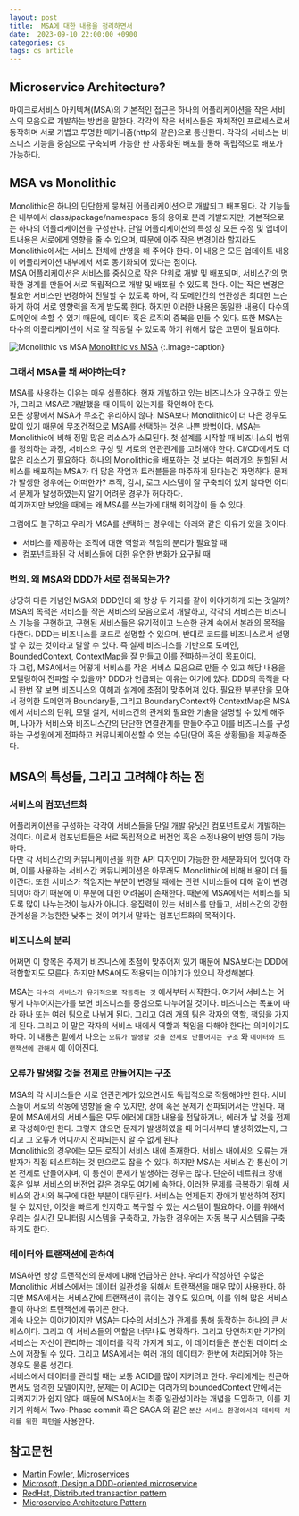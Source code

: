 ```yaml
---
layout: post
title:  MSA에 대한 내용을 정리하면서
date:  2023-09-10 22:00:00 +0900
categories: cs
tags: cs article
---
```


## Microservice Architecture?

마이크로서비스 아키텍쳐(MSA)의 기본적인 접근은 하나의 어플리케이션을 작은 서비스의 모음으로 개발하는 방법을 말한다. 각각의 작은 서비스들은 자체적인 프로세스로서 동작하며 서로 가볍고 투명한 매커니즘(http와 같은)으로 통신한다. 각각의 서비스는 비즈니스 기능을 중심으로 구축되며 가능한 한 자동화된 배포를 통해 독립적으로 배포가 가능하다.  

## MSA vs Monolithic

Monolithic은 하나의 단단한게 뭉쳐진 어플리케이션으로 개발되고 배포된다. 각 기능들은 내부에서 class/package/namespace 등의 용어로 분리 개발되지만, 기본적으로는 하나의 어플리케이션을 구성한다. 단일 어플리케이션의 특성 상 모든 수정 및 업데이트내용은 서로에게 영향을 줄 수 있으며, 때문에 아주 작은 변경이라 할지라도 Monolithic에서는 서비스 전체에 반영을 해 주어야 한다. 이 내용은 모든 업데이트 내용이 어플리케이션 내부에서 서로 동기화되어 있다는 점이다.  
MSA 어플리케이션은 서비스를 중심으로 작은 단위로 개발 및 배포되며, 서비스간의 명확한 경계를 만들어 서로 독립적으로 개발 및 배포될 수 있도록 한다. 이는 작은 변경은 필요한 서비스만 변경하여 전달할 수 있도록 하며, 각 도메인간의 연관성은 최대한 느슨하게 하여 서로 영향력을 적게 받도록 한다. 하지만 이러한 내용은 동일한 내용이 다수의 도메인에 속할 수 있기 때문에, 데이터 혹은 로직의 중복을 만들 수 있다. 또한 MSA는 다수의 어플리케이션이 서로 잘 작동될 수 있도록 하기 위해서 많은 고민이 필요하다.

![Monolithic vs MSA](https://martinfowler.com/articles/microservices/images/sketch.png#center)
[Monolithic vs MSA](https://martinfowler.com/articles/microservices)
{:.image-caption}

### 그래서 MSA를 왜 써야하는데?

MSA를 사용하는 이유는 매우 심플하다. 현재 개발하고 있는 비즈니스가 요구하고 있는가, 그리고 MSA로 개발했을 때 이득이 있는지를 확인해야 한다.  
모든 상황에서 MSA가 무조건 유리하지 않다. MSA보다 Monolithic이 더 나은 경우도 많이 있기 때문에 무조건적으로 MSA를 선택하는 것은 나쁜 방법이다. MSA는 Monolithic에 비해 정말 많은 리소스가 소모된다. 첫 설계를 시작할 때 비즈니스의 범위를 정의하는 과정, 서비스의 구성 및 서로의 연관관계를 고려해야 한다. CI/CD에서도 더 많은 리소스가 필요하다. 하나의 Monolithic을 배포하는 것 보다는 여러개의 분할된 서비스를 배포하는 MSA가 더 많은 작업과 트러블들을 마주하게 된다는건 자명하다. 문제가 발생한 경우에는 어떠한가? 추적, 감시, 로그 시스템이 잘 구축되어 있지 않다면 어디서 문제가 발생하였는지 알기 어려운 경우가 허다하다.  
여기까지만 보았을 때에는 왜 MSA를 쓰는가에 대해 회의감이 들 수 있다.

그럼에도 불구하고 우리가 MSA를 선택하는 경우에는 아래와 같은 이유가 있을 것이다.

- 서비스를 제공하는 조직에 대한 역할과 책임의 분리가 필요할 때
- 컴포넌트화된 각 서비스들에 대한 유연한 변화가 요구될 때

### 번외. 왜 MSA와 DDD가 서로 접목되는가?

상당히 다른 개념인 MSA와 DDD인데 왜 항상 두 가지를 같이 이야기하게 되는 것일까?
MSA의 목적은 서비스를 작은 서비스의 모음으로서 개발하고, 각각의 서비스는 비즈니스 기능을 구현하고, 구현된 서비스들은 유기적이고 느슨한 관계 속에서 본래의 목적을 다한다. DDD는 비즈니스를 코드로 설명할 수 있으며, 반대로 코드를 비즈니스로서 설명할 수 있는 것이라고 말할 수 있다. 즉 실제 비즈니스를 기반으로 도메인, BoundedContext, ContextMap을 잘 만들고 이를 전파하는것이 목표이다.  
자 그럼, MSA에서는 어떻게 서비스를 작은 서비스 모음으로 만들 수 있고 해당 내용을 모델링하여 전파할 수 있을까? DDD가 언급되는 이유는 여기에 있다. DDD의 목적을 다시 한번 잘 보면 비즈니스의 이해과 설계에 초점이 맞추어져 있다. 필요한 부분만을 모아서 정의한 도메인과 Boundary들, 그리고 BoundaryContext와 ContextMap은 MSA에서 서비스의 단위, 모델 설계, 서비스간의 관계와 필요한 기술을 설명할 수 있게 해주며, 나아가 서비스와 비즈니스간의 단단한 연결관계를 만들어주고 이를 비즈니스를 구성하는 구성원에게 전파하고 커뮤니케이션할 수 있는 수단(단어 혹은 상황들)을 제공해준다.

## MSA의 특성들, 그리고 고려해야 하는 점

### 서비스의 컴포넌트화

어플리케이션을 구성하는 각각이 서비스들을 단일 개발 유닛인 컴포넌트로서 개발하는 것이다. 이로서 컴포넌트들은 서로 독립적으로 버전업 혹은 수정내용의 반영 등이 가능하다.  
다만 각 서비스간의 커뮤니케이션을 위한 API 디자인이 가능한 한 세분화되어 있어야 하며, 이를 사용하는 서비스간 커뮤니케이션은 아무래도 Monolithic에 비해 비용이 더 들어간다. 또한 서비스가 책임지는 부분이 변경될 때에는 관련 서비스들에 대해 같이 변경되어야 하기 때문에 이 부분에 대한 어려움이 존재한다. 때문에 MSA에서는 서비스를 되도록 많이 나누는것이 능사가 아니다. 응집력이 있는 서비스를 만들고, 서비스간의 강한 관계성을 가능한한 낮추는 것이 여기서 말하는 컴포넌트화의 목적이다.

### 비즈니스의 분리

어쩌면 이 항목은 주제가 비즈니스에 초점이 맞추어져 있기 때문에 MSA보다는 DDD에 적합할지도 모른다. 하지만 MSA에도 적용되는 이야기가 있으니 작성해본다.  

MSA는 `다수의 서비스가 유기적으로 작동하는 것` 에서부터 시작한다. 여기서 서비스는 어떻게 나누어지는가를 보면 비즈니스를 중심으로 나누어질 것이다. 비즈니스는 목표에 따라 하나 또는 여러 팀으로 나뉘게 된다. 그리고 여러 개의 팀은 각자의 역할, 책임을 가지게 된다. 그리고 이 말은 각자의 서비스 내에서 역할과 책임을 다해야 한다는 의미이기도 하다. 이 내용은 밑에서 나오는 `오류가 발생할 것을 전제로 만들어지는 구조` 와 `데이터와 트랜잭션에 관해서` 에 이어진다.

### 오류가 발생할 것을 전제로 만들어지는 구조

MSA의 각 서비스들은 서로 연관관계가 있으면서도 독립적으로 작동해야만 한다. 서비스들이 서로의 작동에 영향을 줄 수 있지만, 장애 혹은 문제가 전파되어서는 안된다. 때문에 MSA에서의 서비스들은 모두 에러에 대한 내용을 전달하거나, 에러가 날 것을 전제로 작성해야만 한다. 그렇지 않으면 문제가 발생하였을 때 어디서부터 발생하였는지, 그리고 그 오류가 어디까지 전파되는지 알 수 없게 된다.  
Monolithic의 경우에는 모든 로직이 서비스 내에 존재한다. 서비스 내에서의 오류는 개발자가 직접 테스트하는 것 만으로도 잡을 수 있다. 하지만 MSA는 서비스 간 통신이 기본 전제로 만들어지며, 이 통신이 문제가 발생하는 경우는 많다. 단순히 네트워크 장애 혹은 일부 서비스의 버전업 같은 경우도 여기에 속한다. 이러한 문제를 극복하기 위해 서비스의 감시와 복구에 대한 부분이 대두된다. 서비스는 언제든지 장애가 발생하여 정지될 수 있지만, 이것을 빠르게 인지하고 복구할 수 있는 시스템이 필요하다. 이를 위해서 우리는 실시간 모니터링 시스템을 구축하고, 가능한 경우에는 자동 복구 시스템을 구축하기도 한다.

### 데이터와 트랜잭션에 관하여

MSA하면 항상 트랜잭션의 문제에 대해 언급하곤 한다. 우리가 작성하던 수많은 Monolithic 서비스에서는 데이터 일관성을 위해서 트랜잭션을 매우 많이 사용한다. 하지만 MSA에서는 서비스간에 트랜잭션이 묶이는 경우도 있으며, 이를 위해 많은 서비스들이 하나의 트랜잭션에 묶이곤 한다.  
계속 나오는 이야기이지만 MSA는 다수의 서비스가 관계를 통해 동작하는 하나의 큰 서비스이다. 그리고 이 서비스들의 역할은 너무나도 명확하다. 그리고 당연하지만 각각의 서비스는 자신이 관리하는 데이터를 각각 가지게 되고, 이 데이터들은 분산된 데이터 소스에 저장될 수 있다. 그리고 MSA에서는 여러 개의 데이터가 한번에 처리되어야 하는 경우도 물론 생긴다.  
서비스에서 데이터를 관리할 때는 보통 ACID를 많이 지키려고 한다. 우리에게는 친근하면서도 엄격한 모델이지만, 문제는 이 ACID는 여러개의 boundedContext 안에서는 지켜지기가 쉽지 않다. 때문에 MSA에서는 최종 일관성이라는 개념을 도입하고, 이를 지키기 위해서 Two-Phase commit 혹은 SAGA 와 같은 `분산 서비스 환경에서의 데이터 처리를 위한 패턴`을 사용한다.

## 참고문헌

- [Martin Fowler, Microservices](https://martinfowler.com/articles/microservices.html)
- [Microsoft, Design a DDD-oriented microservice](https://learn.microsoft.com/en-us/dotnet/architecture/microservices/microservice-ddd-cqrs-patterns/ddd-oriented-microservice)
- [RedHat, Distributed transaction pattern](https://developers.redhat.com/articles/2021/09/21/distributed-transaction-patterns-microservices-compared)
- [Microservice Architecture Pattern](https://microservices.io/patterns/microservices.html)
